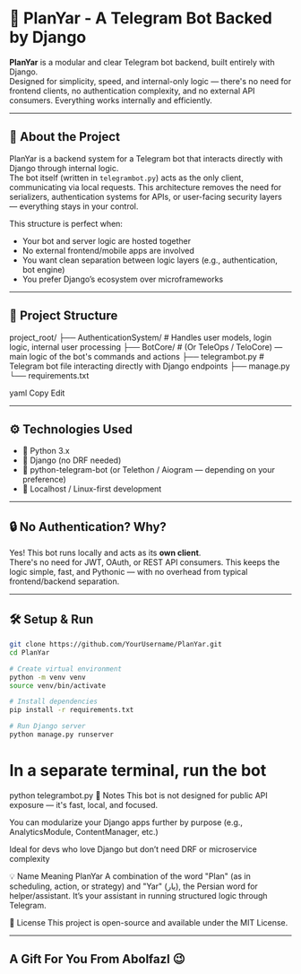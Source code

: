 # 🤖 PlanYar - A Telegram Bot Backed by Django

**PlanYar** is a modular and clear Telegram bot backend, built entirely with Django.  
Designed for simplicity, speed, and internal-only logic — there's no need for frontend clients, no authentication complexity, and no external API consumers. Everything works internally and efficiently.

---

## 🧠 About the Project

PlanYar is a backend system for a Telegram bot that interacts directly with Django through internal logic.  
The bot itself (written in `telegrambot.py`) acts as the only client, communicating via local requests. This architecture removes the need for serializers, authentication systems for APIs, or user-facing security layers — everything stays in your control.

This structure is perfect when:

- Your bot and server logic are hosted together
- No external frontend/mobile apps are involved
- You want clean separation between logic layers (e.g., authentication, bot engine)
- You prefer Django’s ecosystem over microframeworks

---

## 📂 Project Structure

project_root/
├── AuthenticationSystem/ # Handles user models, login logic, internal user processing
├── BotCore/ # (Or TeleOps / TeloCore) — main logic of the bot's commands and actions
├── telegrambot.py # Telegram bot file interacting directly with Django endpoints
├── manage.py
└── requirements.txt

yaml
Copy
Edit

---

## ⚙️ Technologies Used

- 🐍 Python 3.x
- 🧱 Django (no DRF needed)
- 📡 python-telegram-bot (or Telethon / Aiogram — depending on your preference)
- 🐧 Localhost / Linux-first development

---

## 🔒 No Authentication? Why?

Yes! This bot runs locally and acts as its **own client**.  
There's no need for JWT, OAuth, or REST API consumers. This keeps the logic simple, fast, and Pythonic — with no overhead from typical frontend/backend separation.

---

## 🛠 Setup & Run

```bash
git clone https://github.com/YourUsername/PlanYar.git
cd PlanYar

# Create virtual environment
python -m venv venv
source venv/bin/activate

# Install dependencies
pip install -r requirements.txt

# Run Django server
python manage.py runserver
```

# In a separate terminal, run the bot
python telegrambot.py
📌 Notes
This bot is not designed for public API exposure — it's fast, local, and focused.

You can modularize your Django apps further by purpose (e.g., AnalyticsModule, ContentManager, etc.)

Ideal for devs who love Django but don’t need DRF or microservice complexity

💡 Name Meaning
PlanYar
A combination of the word "Plan" (as in scheduling, action, or strategy)
and "Yar" (یار), the Persian word for helper/assistant.
It’s your assistant in running structured logic through Telegram.

📄 License
This project is open-source and available under the MIT License.


---

## A Gift For You From Abolfazl 😉 
